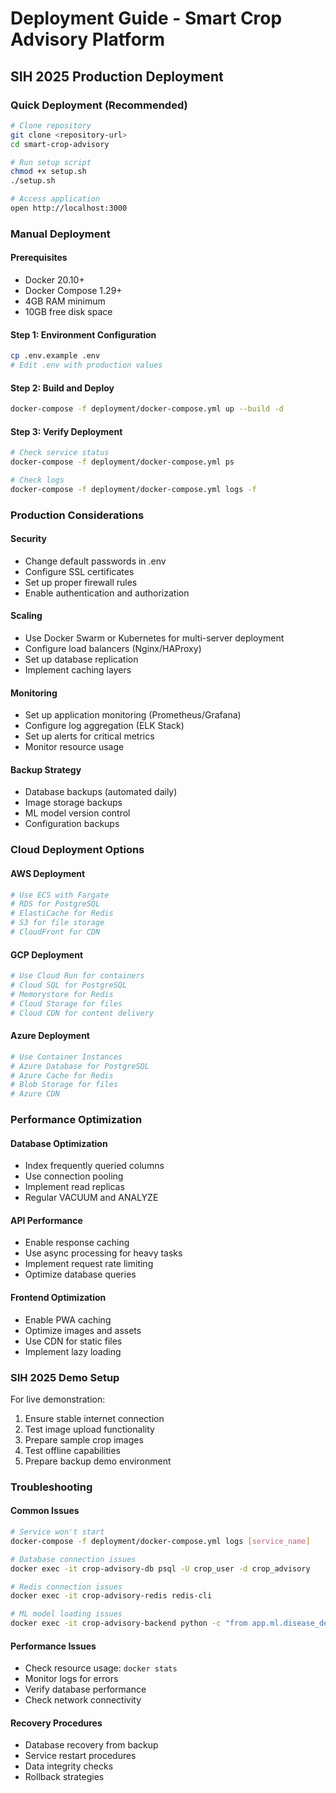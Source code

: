 # Deployment Guide - Smart Crop Advisory Platform

## SIH 2025 Production Deployment

### Quick Deployment (Recommended)

```bash
# Clone repository
git clone <repository-url>
cd smart-crop-advisory

# Run setup script
chmod +x setup.sh
./setup.sh

# Access application
open http://localhost:3000
```

### Manual Deployment

#### Prerequisites
- Docker 20.10+
- Docker Compose 1.29+
- 4GB RAM minimum
- 10GB free disk space

#### Step 1: Environment Configuration
```bash
cp .env.example .env
# Edit .env with production values
```

#### Step 2: Build and Deploy
```bash
docker-compose -f deployment/docker-compose.yml up --build -d
```

#### Step 3: Verify Deployment
```bash
# Check service status
docker-compose -f deployment/docker-compose.yml ps

# Check logs
docker-compose -f deployment/docker-compose.yml logs -f
```

### Production Considerations

#### Security
- Change default passwords in .env
- Configure SSL certificates
- Set up proper firewall rules
- Enable authentication and authorization

#### Scaling
- Use Docker Swarm or Kubernetes for multi-server deployment
- Configure load balancers (Nginx/HAProxy)
- Set up database replication
- Implement caching layers

#### Monitoring
- Set up application monitoring (Prometheus/Grafana)
- Configure log aggregation (ELK Stack)
- Set up alerts for critical metrics
- Monitor resource usage

#### Backup Strategy
- Database backups (automated daily)
- Image storage backups
- ML model version control
- Configuration backups

### Cloud Deployment Options

#### AWS Deployment
```bash
# Use ECS with Fargate
# RDS for PostgreSQL
# ElastiCache for Redis
# S3 for file storage
# CloudFront for CDN
```

#### GCP Deployment
```bash
# Use Cloud Run for containers
# Cloud SQL for PostgreSQL
# Memorystore for Redis
# Cloud Storage for files
# Cloud CDN for content delivery
```

#### Azure Deployment
```bash
# Use Container Instances
# Azure Database for PostgreSQL
# Azure Cache for Redis
# Blob Storage for files
# Azure CDN
```

### Performance Optimization

#### Database Optimization
- Index frequently queried columns
- Use connection pooling
- Implement read replicas
- Regular VACUUM and ANALYZE

#### API Performance
- Enable response caching
- Use async processing for heavy tasks
- Implement request rate limiting
- Optimize database queries

#### Frontend Optimization
- Enable PWA caching
- Optimize images and assets
- Use CDN for static files
- Implement lazy loading

### SIH 2025 Demo Setup

For live demonstration:
1. Ensure stable internet connection
2. Test image upload functionality
3. Prepare sample crop images
4. Test offline capabilities
5. Prepare backup demo environment

### Troubleshooting

#### Common Issues
```bash
# Service won't start
docker-compose -f deployment/docker-compose.yml logs [service_name]

# Database connection issues
docker exec -it crop-advisory-db psql -U crop_user -d crop_advisory

# Redis connection issues  
docker exec -it crop-advisory-redis redis-cli

# ML model loading issues
docker exec -it crop-advisory-backend python -c "from app.ml.disease_detector import DiseaseDetectionService; print('ML OK')"
```

#### Performance Issues
- Check resource usage: `docker stats`
- Monitor logs for errors
- Verify database performance
- Check network connectivity

#### Recovery Procedures
- Database recovery from backup
- Service restart procedures
- Data integrity checks
- Rollback strategies
